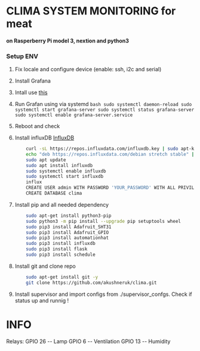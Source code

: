 # CLIMA SYSTEM MONITORING for meat
#### on Rasperberry Pi model 3, nextion and python3

### Setup ENV

1. Fix locale and configure device (enable: ssh, i2c and serial)

2. Install Grafana
  1. Intall use [this](http://docs.grafana.org/installation/debian)
  2. Run Grafan using via systemd
    ```bash
        sudo systemctl daemon-reload
        sudo systemctl start grafana-server
        sudo systemctl status grafana-server
        sudo systemctl enable grafana-server.service
    ```
  3. Reboot and check

3. Install influxDB
    [InfluxDB](https://canox.net/2018/01/installation-von-grafana-influxdb-telegraf-auf-einem-raspberry-pi/)
    ```bash
        curl -sL https://repos.influxdata.com/influxdb.key | sudo apt-key add -
        echo "deb https://repos.influxdata.com/debian stretch stable" | sudo tee /etc/apt/sources.list.d/influxdb.list
        sudo apt update
        sudo apt install influxdb 
        sudo systemctl enable influxdb
        sudo systemctl start influxdb 
        influx
        CREATE USER admin WITH PASSWORD 'YOUR_PASSWORD' WITH ALL PRIVILEGES
        CREATE DATABASE clima
    ```
4.  Install pip and all needed dependency
    ```bash
        sudo apt-get install python3-pip
        sudo python3 -m pip install --upgrade pip setuptools wheel
        sudo pip3 install Adafruit_SHT31
        sudo pip3 install Adafruit_GPIO
        sudo pip3 install automationhat
        sudo pip3 install influxdb
        sudo pip3 install flask
        sudo pip3 install schedule
    ```
5. Install git and  clone repo
    ```bash
        sudo apt-get install git -y
        git clone https://github.com/akushneruk/clima.git
    ```
6. Install supervisor and import configs from ./supervisor_confgs. Check if status up and runnig !

# INFO
Relays:
GPIO 26 -- Lamp
GPIO 6 -- Ventilation
GPIO 13 -- Humidity